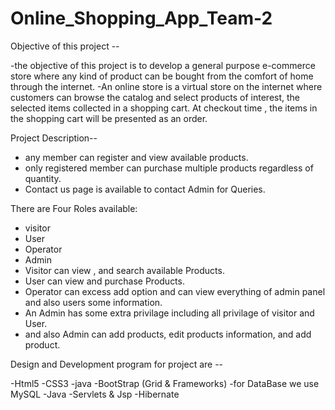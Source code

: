# Online_Shopping_App_Team-2

Objective of this project --

-the objective of this project is to develop a general purpose e-commerce  
store where any kind of product can be bought from the comfort of home through
the internet.
-An online store is a  virtual store on the internet where customers can 
browse the catalog and select products of interest, the selected items collected in a shopping cart.
At checkout time , the items in the shopping cart will be presented as an order.

 Project Description--

- any member can register and view available products.
- only registered member can purchase multiple products regardless of quantity.
- Contact us page is available to contact Admin for Queries.
 
 
 
 There are Four Roles available:
- visitor
- User
-  Operator
- Admin
- Visitor can view , and search available Products.
- User can view and purchase Products.
- Operator can excess add option and can view everything of admin panel and also users 
    some information.
- An Admin has some extra privilage including all privilage of visitor and User.
- and also Admin can add products, edit products information, and add product.    
   

Design and Development program for project are --

-Html5
-CSS3
-java
-BootStrap (Grid & Frameworks)
-for DataBase we use MySQL
-Java
-Servlets & Jsp
-Hibernate  

